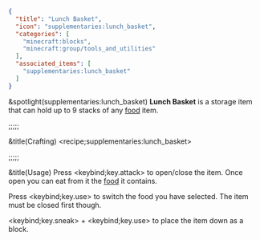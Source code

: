 ```json
{
  "title": "Lunch Basket",
  "icon": "supplementaries:lunch_basket",
  "categories": [
    "minecraft:blocks",
    "minecraft:group/tools_and_utilities"
  ],
  "associated_items": [
    "supplementaries:lunch_basket"
  ]
}
```

&spotlight(supplementaries:lunch_basket)
**Lunch Basket** is a storage item that can hold up to 9 stacks of any [food](^minecraft:group/food_and_drinks) item.

;;;;;

&title(Crafting)
<recipe;supplementaries:lunch_basket>

;;;;;

&title(Usage)
Press <keybind;key.attack> to open/close the item. Once open you can eat from it the [food](^minecraft:group/food_and_drinks) it contains.


Press <keybind;key.use> to switch the food you have selected. The item must be closed first though.


<keybind;key.sneak> + <keybind;key.use> to place the item down as a block.
